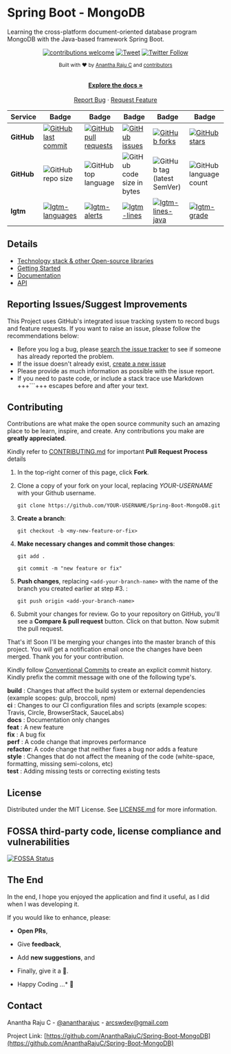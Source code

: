 <!--
*** Thanks for checking out Spring Boot Application Template. If you have a suggestion
*** that would make this better, please fork the repo and create a pull request
*** or simply open an issue with the tag "enhancement".
*** Thanks again!
-->
# Spring Boot - MongoDB

Learning the cross-platform document-oriented database program MongoDB with the Java-based framework Spring Boot.

<div align="center">

[![contributions welcome](https://img.shields.io/badge/contributions-welcome-brightgreen?logo=github)](CODE_OF_CONDUCT.md) [![Tweet](https://img.shields.io/twitter/url/http/shields.io.svg?style=social)](https://twitter.com/intent/tweet?text=Checkout+this+recipe+for+bootstrapping+a+%40springboot+based+monolithic+web+application&url=https://github.com/AnanthaRajuC/Spring-Boot-MongoDB&hashtags=SpringBoot) [![Twitter Follow](https://img.shields.io/twitter/follow/anantharajuc?label=follow%20me&style=social)](https://twitter.com/anantharajuc)
</div>

<div align="center">
  <sub>Built with ❤︎ by <a href="https://twitter.com/anantharajuc">Anantha Raju C</a> and <a href="https://github.com/AnanthaRajuC/Spring-Boot-MongoDB/graphs/contributors">contributors</a>
</div>

</br>

<p align="center">
	<a href="https://github.com/AnanthaRajuC/Spring-Boot-MongoDB/blob/main/README.md#spring-boot---mongodb"><strong>Explore the docs »</strong></a>
	<br />
	<br />
	<a href="https://github.com/AnanthaRajuC/Spring-Boot-MongoDB/issues">Report Bug</a>
	·
	<a href="https://github.com/AnanthaRajuC/Spring-Boot-MongoDB/issues">Request Feature</a>
</p>

<!-- PROJECT SHIELDS -->
<!--
*** I'm using markdown "reference style" links for readability.
*** Reference links are enclosed in brackets [ ] instead of parentheses ( ).
-->

|     Service     | Badge | Badge | Badge | Badge | Badge |
|-----------------|-------|-------|-------|-------|-------|
|  **GitHub**     |[![GitHub last commit](https://img.shields.io/github/last-commit/AnanthaRajuC/Spring-Boot-MongoDB)](https://github.com/AnanthaRajuC/Spring-Boot-MongoDB/commits/master)|[![GitHub pull requests](https://img.shields.io/github/issues-pr-raw/AnanthaRajuC/Spring-Boot-MongoDB)](https://github.com/AnanthaRajuC/Spring-Boot-MongoDB/pulls)|[![GitHub issues](https://img.shields.io/github/issues/AnanthaRajuC/Spring-Boot-MongoDB)](https://github.com/AnanthaRajuC/Spring-Boot-MongoDB/issues)|[![GitHub forks](https://img.shields.io/github/forks/AnanthaRajuC/Spring-Boot-MongoDB)](https://github.com/AnanthaRajuC/Spring-Boot-MongoDB/network)|[![GitHub stars](https://img.shields.io/github/stars/AnanthaRajuC/Spring-Boot-MongoDB)](https://github.com/AnanthaRajuC/Spring-Boot-MongoDB/stargazers)|
|  **GitHub**     |![GitHub repo size](https://img.shields.io/github/repo-size/AnanthaRajuC/Spring-Boot-MongoDB)|![GitHub top language](https://img.shields.io/github/languages/top/AnanthaRajuC/Spring-Boot-MongoDB.svg)|![GitHub code size in bytes](https://img.shields.io/github/languages/code-size/AnanthaRajuC/Spring-Boot-MongoDB)|![GitHub tag (latest SemVer)](https://img.shields.io/github/tag/AnanthaRajuC/Spring-Boot-MongoDB.svg)|![GitHub language count](https://img.shields.io/github/languages/count/AnanthaRajuC/Spring-Boot-MongoDB)|
|    **lgtm**     |[![lgtm-languages](https://badgen.net/lgtm/langs/g/AnanthaRajuC/Spring-Boot-MongoDB)](https://lgtm.com/projects/g/AnanthaRajuC/Spring-Boot-MongoDB?mode=list)|[![lgtm-alerts](https://badgen.net/lgtm/alerts/g/AnanthaRajuC/Spring-Boot-MongoDB)](https://lgtm.com/projects/g/AnanthaRajuC/Spring-Boot-MongoDB?mode=list)|[![lgtm-lines](https://badgen.net/lgtm/lines/g/AnanthaRajuC/Spring-Boot-MongoDB)](https://lgtm.com/projects/g/AnanthaRajuC/Spring-Boot-MongoDB?mode=list)|[![lgtm-lines-java](https://badgen.net/lgtm/lines/g/AnanthaRajuC/Spring-Boot-MongoDB/java)](https://lgtm.com/projects/g/AnanthaRajuC/Spring-Boot-MongoDB?mode=list)|[![lgtm-grade](https://badgen.net/lgtm/grade/g/AnanthaRajuC/Spring-Boot-MongoDB)](https://lgtm.com/projects/g/AnanthaRajuC/Spring-Boot-MongoDB?mode=list)|

## Details

- [Technology stack & other Open-source libraries](documents/TECHNOLOGY_STACK.MD)  
- [Getting Started](documents/GETTING_STARTED.MD)  
- [Documentation](documents/DOCUMENTATION.MD) 
- [API](documents/API.md)  

## Reporting Issues/Suggest Improvements

This Project uses GitHub's integrated issue tracking system to record bugs and feature requests. If you want to raise an issue, please follow the recommendations below:

* 	Before you log a bug, please [search the issue tracker](https://github.com/AnanthaRajuC/Spring-Boot-MongoDB/search?type=Issues) to see if someone has already reported the problem.
* 	If the issue doesn't already exist, [create a new issue](https://github.com/AnanthaRajuC/Spring-Boot-MongoDB/issues/new)
* 	Please provide as much information as possible with the issue report.
* 	If you need to paste code, or include a stack trace use Markdown +++```+++ escapes before and after your text.

<!-- CONTRIBUTING -->
## Contributing

Contributions are what make the open source community such an amazing place to be learn, inspire, and create. Any contributions you make are **greatly appreciated**.

Kindly refer to [CONTRIBUTING.md](/CONTRIBUTING.md) for important **Pull Request Process** details

1. In the top-right corner of this page, click **Fork**.

2. Clone a copy of your fork on your local, replacing *YOUR-USERNAME* with your Github username.

   `git clone https://github.com/YOUR-USERNAME/Spring-Boot-MongoDB.git`

3. **Create a branch**: 

   `git checkout -b <my-new-feature-or-fix>`

4. **Make necessary changes and commit those changes**:

   `git add .`

   `git commit -m "new feature or fix"`

5. **Push changes**, replacing `<add-your-branch-name>` with the name of the branch you created earlier at step #3. :

   `git push origin <add-your-branch-name>`

6. Submit your changes for review. Go to your repository on GitHub, you'll see a **Compare & pull request** button. Click on that button. Now submit the pull request.

That's it! Soon I'll be merging your changes into the master branch of this project. You will get a notification email once the changes have been merged. Thank you for your contribution.

Kindly follow [Conventional Commits](https://www.conventionalcommits.org/en/v1.0.0/) to create an explicit commit history. Kindly prefix the commit message with one of the following type's.

**build**   : Changes that affect the build system or external dependencies (example scopes: gulp, broccoli, npm)  
**ci**      : Changes to our CI configuration files and scripts (example scopes: Travis, Circle, BrowserStack, SauceLabs)  
**docs**    : Documentation only changes  
**feat**    : A new feature  
**fix**     : A bug fix  
**perf**    : A code change that improves performance  
**refactor**: A code change that neither fixes a bug nor adds a feature  
**style**   : Changes that do not affect the meaning of the code (white-space, formatting, missing semi-colons, etc)  
**test**    : Adding missing tests or correcting existing tests  

## License

Distributed under the MIT License. See [LICENSE.md](/LICENSE.md) for more information.

## FOSSA third-party code, license compliance and vulnerabilities

[![FOSSA Status](https://app.fossa.com/api/projects/git%2Bgithub.com%2FAnanthaRajuC%2FSpring-Boot-MongoDB.svg?type=large)](https://app.fossa.com/projects/git%2Bgithub.com%2FAnanthaRajuC%2FSpring-Boot-MongoDB?ref=badge_large)

## The End

In the end, I hope you enjoyed the application and find it useful, as I did when I was developing it. 

If you would like to enhance, please: 

* 	**Open PRs**, 
* 	Give **feedback**, 
* 	Add **new suggestions**, and
*	Finally, give it a 🌟.

* Happy Coding ...* 🙂

<!-- CONTACT -->
## Contact

Anantha Raju C - [@anantharajuc](https://twitter.com/anantharajuc) - arcswdev@gmail.com

Project Link: [https://github.com/AnanthaRajuC/Spring-Boot-MongoDB](https://github.com/AnanthaRajuC/Spring-Boot-MongoDB)
